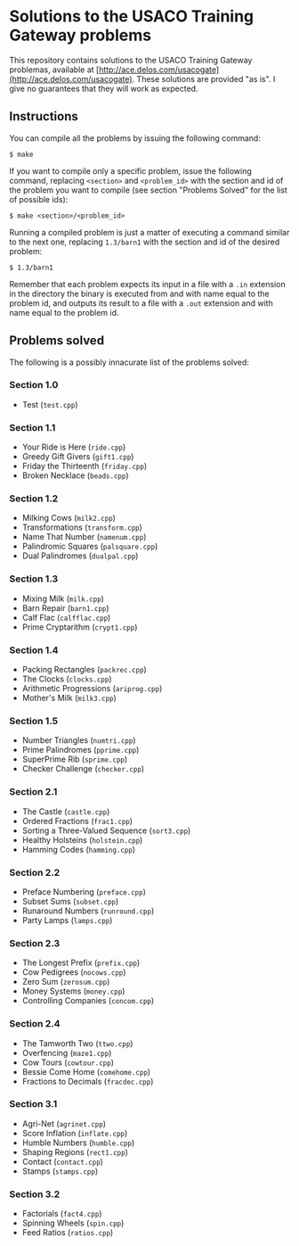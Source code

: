 # Solutions to the USACO Training Gateway problems

This repository contains solutions to the USACO Training Gateway problemas,
available at
[http://ace.delos.com/usacogate](http://ace.delos.com/usacogate). These
solutions are provided "as is". I give no guarantees that they will work as
expected.

## Instructions

You can compile all the problems by issuing the following command:

    $ make

If you want to compile only a specific problem, issue the following command,
replacing `<section>` and `<problem_id>` with the section and id of the problem
you want to compile (see section "Problems Solved" for the list of possible
ids):

    $ make <section>/<problem_id>

Running a compiled problem is just a matter of executing a command similar to
the next one, replacing `1.3/barn1` with the section and id of the desired
problem:

    $ 1.3/barn1

Remember that each problem expects its input in a file with a `.in` extension in
the directory the binary is executed from and with name equal to the problem id,
and outputs its result to a file with a `.out` extension and with name equal to
the problem id.

## Problems solved

The following is a possibly innacurate list of the problems solved:

### Section 1.0

* Test (`test.cpp`)

### Section 1.1

* Your Ride is Here (`ride.cpp`)
* Greedy Gift Givers (`gift1.cpp`)
* Friday the Thirteenth (`friday.cpp`)
* Broken Necklace (`beads.cpp`)

### Section 1.2

* Milking Cows (`milk2.cpp`)
* Transformations (`transform.cpp`)
* Name That Number (`namenum.cpp`)
* Palindromic Squares (`palsquare.cpp`)
* Dual Palindromes (`dualpal.cpp`)

### Section 1.3

* Mixing Milk (`milk.cpp`)
* Barn Repair (`barn1.cpp`)
* Calf Flac (`calfflac.cpp`)
* Prime Cryptarithm (`crypt1.cpp`)

### Section 1.4

* Packing Rectangles (`packrec.cpp`)
* The Clocks (`clocks.cpp`)
* Arithmetic Progressions (`ariprog.cpp`)
* Mother's Milk (`milk3.cpp`)

### Section 1.5

* Number Triangles (`numtri.cpp`)
* Prime Palindromes (`pprime.cpp`)
* SuperPrime Rib (`sprime.cpp`)
* Checker Challenge (`checker.cpp`)

### Section 2.1

* The Castle (`castle.cpp`)
* Ordered Fractions (`frac1.cpp`)
* Sorting a Three-Valued Sequence (`sort3.cpp`)
* Healthy Holsteins (`holstein.cpp`)
* Hamming Codes (`hamming.cpp`)

### Section 2.2

* Preface Numbering (`preface.cpp`)
* Subset Sums (`subset.cpp`)
* Runaround Numbers (`runround.cpp`)
* Party Lamps (`lamps.cpp`)

### Section 2.3

* The Longest Prefix (`prefix.cpp`)
* Cow Pedigrees (`nocows.cpp`)
* Zero Sum (`zerosum.cpp`)
* Money Systems (`money.cpp`)
* Controlling Companies (`concom.cpp`)

### Section 2.4

* The Tamworth Two (`ttwo.cpp`)
* Overfencing (`maze1.cpp`)
* Cow Tours (`cowtour.cpp`)
* Bessie Come Home (`comehome.cpp`)
* Fractions to Decimals (`fracdec.cpp`)

### Section 3.1

* Agri-Net (`agrinet.cpp`)
* Score Inflation (`inflate.cpp`)
* Humble Numbers (`humble.cpp`)
* Shaping Regions (`rect1.cpp`)
* Contact (`contact.cpp`)
* Stamps (`stamps.cpp`)

### Section 3.2

* Factorials (`fact4.cpp`)
* Spinning Wheels (`spin.cpp`)
* Feed Ratios (`ratios.cpp`)
